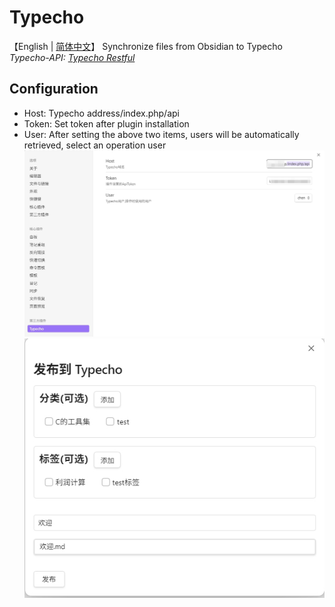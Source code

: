 # Typecho

【English | [简体中文](/README_ZH.md)】
Synchronize files from Obsidian to Typecho
_Typecho-API: [Typecho Restful](https://github.com/Chen2226/typecho-plugin-Restful)_

## Configuration

-   Host: Typecho address/index.php/api
-   Token: Set token after plugin installation
-   User: After setting the above two items, users will be automatically retrieved, select an operation user
![2](/assets/2.png "2")
![1](/assets/1.png "1")
